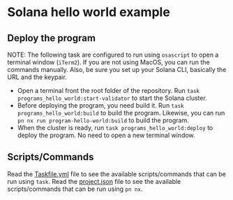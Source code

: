 # Solana hello world example

## Deploy the program

NOTE: The following task are configured to run using `osascript` to open a terminal window (`iTerm2`). If you are not using MacOS, you can run the commands manually. Also, be sure you set up your Solana CLI, basically the URL and the keypair.

- Open a terminal front the root folder of the repository. Run `task programs_hello_world:start-validator` to start the Solana cluster.
- Before deploying the program, you need build it. Run `task programs_hello_world:build` to build the program. Likewise, you can run `pn nx run program-hello-world:build` to build the program.
- When the cluster is ready, run `task programs_hello_world:deploy` to deploy the program. No need to open a new terminal window.

## Scripts/Commands

Read the [Taskfile.yml](./Taskfile.yaml) file to see the available scripts/commands that can be run using `task`. Read the [project.json](project.json) file to see the available scripts/commands that can be run using `pn nx`.
